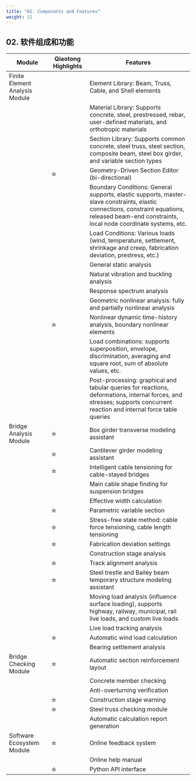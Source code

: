 ```yaml
---
title: "02. Components and Features"
weight: 12
---
```


## 02. 软件组成和功能

| Module | Qiaotong Highlights | Features |
| - | - | - |
| Finite Element Analysis Module || Element Library: Beam, Truss, Cable, and Shell elements |
||| Material Library: Supports concrete, steel, prestressed, rebar, user-defined materials, and orthotropic materials |
||| Section Library: Supports common concrete, steel truss, steel section, composite beam, steel box girder, and variable section types |
||✮| Geometry-Driven Section Editor (bi-directional) |
||| Boundary Conditions: General supports, elastic supports, master-slave constraints, elastic connections, constraint equations, released beam-end constraints, local node coordinate systems, etc. |
||| Load Conditions: Various loads (wind, temperature, settlement, shrinkage and creep, fabrication deviation, prestress, etc.) |
||| General static analysis |
||| Natural vibration and buckling analysis |
||| Response spectrum analysis |
||| Geometric nonlinear analysis: fully and partially nonlinear analysis |
||✮| Nonlinear dynamic time-history analysis, boundary nonlinear elements |
||| Load combinations: supports superposition, envelope, discrimination, averaging and square root, sum of absolute values, etc. |
||| Post-processing: graphical and tabular queries for reactions, deformations, internal forces, and stresses; supports concurrent reaction and internal force table queries |
| Bridge Analysis Module |✮| Box girder transverse modeling assistant |
||✮| Cantilever girder modeling assistant |
||✮| Intelligent cable tensioning for cable-stayed bridges |
||| Main cable shape finding for suspension bridges |
||| Effective width calculation |
||✮| Parametric variable section |
||✮| Stress-free state method: cable force tensioning, cable length tensioning |
||✮| Fabrication deviation settings |
||| Construction stage analysis |
||✮| Track alignment analysis |
||✮| Steel trestle and Bailey beam temporary structure modeling assistant |
||| Moving load analysis (influence surface loading), supports highway, railway, municipal, rail live loads, and custom live loads |
||| Live load tracking analysis |
||✮| Automatic wind load calculation |
||| Bearing settlement analysis |
| Bridge Checking Module |✮| Automatic section reinforcement layout |
||| Concrete member checking |
||| Anti-overturning verification |
||✮| Construction stage warning |
||✮| Steel truss checking module |
||| Automatic calculation report generation |
| Software Ecosystem Module |✮| Online feedback system |
||| Online help manual |
||✮| Python API interface |
